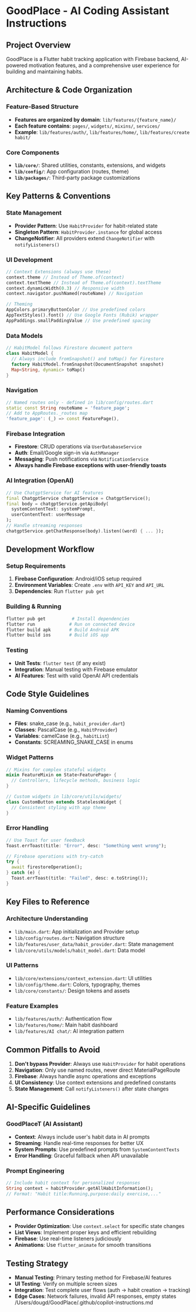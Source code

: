 # GoodPlace - AI Coding Assistant Instructions

## Project Overview
GoodPlace is a Flutter habit tracking application with Firebase backend, AI-powered motivation features, and a comprehensive user experience for building and maintaining habits.

## Architecture & Code Organization

### Feature-Based Structure
- **Features are organized by domain**: `lib/features/{feature_name}/`
- **Each feature contains**: `pages/`, `widgets/`, `mixins/`, `services/`
- **Example**: `lib/features/auth/`, `lib/features/home/`, `lib/features/create habit/`

### Core Components
- **`lib/core/`**: Shared utilities, constants, extensions, and widgets
- **`lib/config/`**: App configuration (routes, theme)
- **`lib/packages/`**: Third-party package customizations

## Key Patterns & Conventions

### State Management
- **Provider Pattern**: Use `HabitProvider` for habit-related state
- **Singleton Pattern**: `HabitProvider.instance` for global access
- **ChangeNotifier**: All providers extend `ChangeNotifier` with `notifyListeners()`

### UI Development
```dart
// Context Extensions (always use these)
context.theme // Instead of Theme.of(context)
context.textTheme // Instead of Theme.of(context).textTheme
context.dynamicWidth(0.3) // Responsive width
context.navigator.pushNamed(routeName) // Navigation

// Theming
AppColors.primaryButtonColor // Use predefined colors
AppTextStyles().font() // Use Google Fonts (Rubik) wrapper
AppPaddings.smallPaddingValue // Use predefined spacing
```

### Data Models
```dart
// HabitModel follows Firestore document pattern
class HabitModel {
  // Always include fromSnapshot() and toMap() for Firestore
  factory HabitModel.fromSnapshot(DocumentSnapshot snapshot)
  Map<String, dynamic> toMap()
}
```

### Navigation
```dart
// Named routes only - defined in lib/config/routes.dart
static const String routeName = 'feature_page';
// Add to AppRoutes._routes map
'feature_page': (_) => const FeaturePage(),
```

### Firebase Integration
- **Firestore**: CRUD operations via `UserDatabaseService`
- **Auth**: Email/Google sign-in via `AuthManager`
- **Messaging**: Push notifications via `NotificationService`
- **Always handle Firebase exceptions with user-friendly toasts**

### AI Integration (OpenAI)
```dart
// Use ChatgptService for AI features
final ChatgptService chatgptService = ChatgptService();
final body = chatgptService.getApiBody(
  systemContentText: systemPrompt,
  userContentText: userMessage
);
// Handle streaming responses
chatgptService.getChatResponse(body).listen((word) { ... });
```

## Development Workflow

### Setup Requirements
1. **Firebase Configuration**: Android/iOS setup required
2. **Environment Variables**: Create `.env` with `API_KEY` and `API_URL`
3. **Dependencies**: Run `flutter pub get`

### Building & Running
```bash
flutter pub get          # Install dependencies
flutter run             # Run on connected device
flutter build apk       # Build Android APK
flutter build ios       # Build iOS app
```

### Testing
- **Unit Tests**: `flutter test` (if any exist)
- **Integration**: Manual testing with Firebase emulator
- **AI Features**: Test with valid OpenAI API credentials

## Code Style Guidelines

### Naming Conventions
- **Files**: snake_case (e.g., `habit_provider.dart`)
- **Classes**: PascalCase (e.g., `HabitProvider`)
- **Variables**: camelCase (e.g., `habitList`)
- **Constants**: SCREAMING_SNAKE_CASE in enums

### Widget Patterns
```dart
// Mixins for complex stateful widgets
mixin FeatureMixin on State<FeaturePage> {
  // Controllers, lifecycle methods, business logic
}

// Custom widgets in lib/core/utils/widgets/
class CustomButton extends StatelessWidget {
  // Consistent styling with app theme
}
```

### Error Handling
```dart
// Use Toast for user feedback
Toast.errToast(title: "Error", desc: "Something went wrong");

// Firebase operations with try-catch
try {
  await firestoreOperation();
} catch (e) {
  Toast.errToast(title: "Failed", desc: e.toString());
}
```

## Key Files to Reference

### Architecture Understanding
- `lib/main.dart`: App initialization and Provider setup
- `lib/config/routes.dart`: Navigation structure
- `lib/features/user_data/habit_provider.dart`: State management
- `lib/core/utils/models/habit_model.dart`: Data model

### UI Patterns
- `lib/core/extensions/context_extension.dart`: UI utilities
- `lib/config/theme.dart`: Colors, typography, themes
- `lib/core/constants/`: Design tokens and assets

### Feature Examples
- `lib/features/auth/`: Authentication flow
- `lib/features/home/`: Main habit dashboard
- `lib/features/AI chat/`: AI integration pattern

## Common Pitfalls to Avoid

1. **Don't bypass Provider**: Always use `HabitProvider` for habit operations
2. **Navigation**: Only use named routes, never direct MaterialPageRoute
3. **Firebase**: Always handle async operations and exceptions
4. **UI Consistency**: Use context extensions and predefined constants
5. **State Management**: Call `notifyListeners()` after state changes

## AI-Specific Guidelines

### GoodPlaceT (AI Assistant)
- **Context**: Always include user's habit data in AI prompts
- **Streaming**: Handle real-time responses for better UX
- **System Prompts**: Use predefined prompts from `SystemContentTexts`
- **Error Handling**: Graceful fallback when API unavailable

### Prompt Engineering
```dart
// Include habit context for personalized responses
String context = habitProvider.getAllHabitInformation();
// Format: "Habit title:Running,purpose:daily exercise,..."
```

## Performance Considerations

- **Provider Optimization**: Use `context.select` for specific state changes
- **List Views**: Implement proper keys and efficient rebuilding
- **Firebase**: Use real-time listeners judiciously
- **Animations**: Use `flutter_animate` for smooth transitions

## Testing Strategy

- **Manual Testing**: Primary testing method for Firebase/AI features
- **UI Testing**: Verify on multiple screen sizes
- **Integration**: Test complete user flows (auth → habit creation → tracking)
- **Edge Cases**: Network failures, invalid API responses, empty states</content>
<parameter name="filePath">/Users/dougd/GoodPlace/.github/copilot-instructions.md